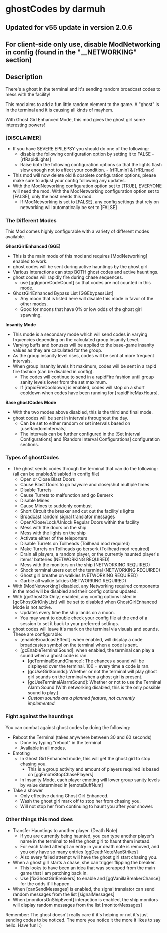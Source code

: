# ghostCodes by darmuh

## Updated for v55 update in version 2.0.6

## **For client-side only use, disable ModNetworking in config (found in the "__NETWORKING" section)**

## Description

There's a ghost in the terminal and it's sending random broadcast codes to mess with the facility!

This mod aims to add a fun little random element to the game. A "ghost" is in the terminal and it is causing all kinds of mayhem.

With Ghost Girl Enhanced Mode, this mod gives the ghost girl some interesting powers!

### **[DISCLAIMER]**
- If you have SEVERE EPILEPSY you should do one of the following: 
	- disable the following configuration option by setting it to FALSE - [rfRapidLights]
	- Raise both the following configuration options so that the lights flash slow enough not to affect your condition. - [rfRLmin] & [rfRLmax]
- This mod will now delete old & obsolete configuration options, please make sure to adjust your config following any updates.
- With the ModNetworking configuration option set to [TRUE], EVERYONE will need the mod. With the ModNetworking configuration option set to [FALSE], only the host needs this mod.
	- If ModNetworking is set to [FALSE], any config settings that rely on networking will automatically be set to [FALSE]

### The Different Modes
This Mod comes highly configurable with a variety of different modes available.

**GhostGirlEnhanced (GGE)**
- This is the main mode of this mod and requires [ModNetworking] enabled to work.
- ghost codes will be sent during active hauntings by the ghost girl.
- Various interactions can stop BOTH ghost codes and active hauntings.
- ghost codes will rapidly fire during chase sequences.
	- use [ggIgnoreCodeCount] so that codes are not counted in this mode.
- GhostGirlEnhanced Bypass List [GGEbypassList]
	- Any moon that is listed here will disable this mode in favor of the other modes.
	- Good for moons that have 0% or low odds of the ghost girl spawning.

**Insanity Mode**
- This mode is a secondary mode which will send codes in varying frquencies depending on the calculated group Insanity Level.
- Varying buffs and bonuses will be applied to the base-game insanity values as they are calculated for the group.
- As the group insanity level rises, codes will be sent at more frequent intervals.
- When group insanity levels hit maximum, codes will be sent in a rapid fire fashion (can be disabled in config).
	- The codes will continue to send in a rapidFire fashion until group sanity levels lower from the set maximum.
	- If [rapidFireCooldown] is enabled, codes will stop on a short cooldown when codes have been running for [rapidFireMaxHours].

**Base ghostCodes Mode**
- With the two modes above disabled, this is the third and final mode.
- ghost codes will be sent in intervals throughout the day.
	- Can be set to either random or set intervals based on [useRandomIntervals]
	- The intervals can be further configured in the [Set Interval Configurations] and [Random Interval Configurations] configuration sections.

### Types of ghostCodes
- The ghost sends codes through the terminal that can do the following: (all can be enabled/disabled in config file)
	- Open or Close Blast Doors
	- Cause Blast Doors to go haywire and close/shut multiple times
	- Disable Turrets
	- Cause Turrets to malfunction and go Berserk
	- Disable Mines
	- Cause Mines to suddenly combust
	- Short Circuit the breaker and cut out the facility's lights
	- Broadcast random signal translator messages
	- Open/Close/Lock/Unlock Regular Doors within the facility
	- Mess with the doors on the ship
	- Mess with the lights on the ship
	- Activate either of the teleporters
	- Disable Turrets on Toilheads (Toilhead mod required)
	- Make Turrets on Toilheads go berserk (Toilhead mod required)
	- Drain all players, a random player, or the currently haunted player's items' batteries (NETWORKING REQUIRED)
	- Mess with the monitors on the ship (NETWORKING REQUIRED)
	- Shock terminal users out of the terminal (NETWORKING REQUIRED)
	- Ghost girl breathe on walkies (NETWORKING REQUIRED)
	- Garble all walkie talkies (NETWORKING REQUIRED)
- With [ModNetworking] disabled, any Networking required components in the mod will be disabled and their config options updated.
- With [gcGhostGirlOnly] enabled, any config options listed in [gcGhostGirlOnlyList] will be set to disabled when GhostGirlEnhanced Mode is not active.
	- Updates every time the ship lands on a moon.
	- You may want to double check your config file at the end of a session to set it back to your preferred settings.
- ghost codes will leave it's mark on the terminal via visuals and sounds. These are configurable:
	- [enableBroadcastEffect]: when enabled, will display a code broadcastes symbol on the terminal when a code is sent.
	- [gcEnableTerminalSound]: when enabled, the terminal can play a sound when a ghost code is ran.
		- [gcTerminalSoundChance]: The chances a sound will be displayed over the terminal. 100 = every time a code is ran.
		- [gcUseGirlSounds]: Whether or not the terminal will play ghost girl sounds on the terminal when a ghost girl is present.
		- [gcUseTerminalAlarmSound]: Whether or not to use the Terminal Alarm Sound (With networking disabled, this is the only possible sound to play.)
		- *Custom sounds are a planned feature, not currently implemented.*

### Fight against the hauntings
You can combat against ghost codes by doing the following:
 - Reboot the Terminal (takes anywhere between 30 and 60 seconds)
	- Done by typing "reboot" in the terminal
	- Available in all modes.
 - Emoting
	- In Ghost Girl Enhanced mode, this will get the ghost girl to stop chasing you.
		- This is a group activity and amount of players required is based on [ggEmoteStopChasePlayers]
	- In Insanity Mode, each player emoting will lower group sanity levels by value determined in [emoteBuffNum]
 - Take a shower
	- Only effective during Ghost Girl Enhanced.
	- Wash the ghost girl mark off to stop her from chasing you.
	- Will not stop her from continuing to haunt you after your shower.

### Other things this mod does
 - Transfer Hauntings to another player. (Death Note)
	- If you are currently being haunted, you can type another player's name in the terminal to tell the ghost girl to haunt them instead.
	- For each failed attempt an entry in your death note is removed, and you only have so many entries [ggDeathNoteMaxStrikes]
	- Also every failed attempt will have the ghost girl start chasing you.
 - When a ghost girl starts a chase, she can trigger flipping the breaker.
	- This looks to have been an idea that was scrapped from the main game that I am patching back in.
	- Use [fixGhostGirlBreakers] to enable and [ggVanillaBreakerChance] for the odds it'll happen.
 - When [canSendMessages] is enabled, the signal translator can send random messages from the list [signalMessages]
 - When [monitorsOnShipEvent] interaction is enabled, the ship monitors will display random messages from the list [monitorMessages]

Remember: The ghost doesn't really care if it's helping or not it's just sending codes to be noticed. The more you notice it the more it likes to say hello. Have fun! :)